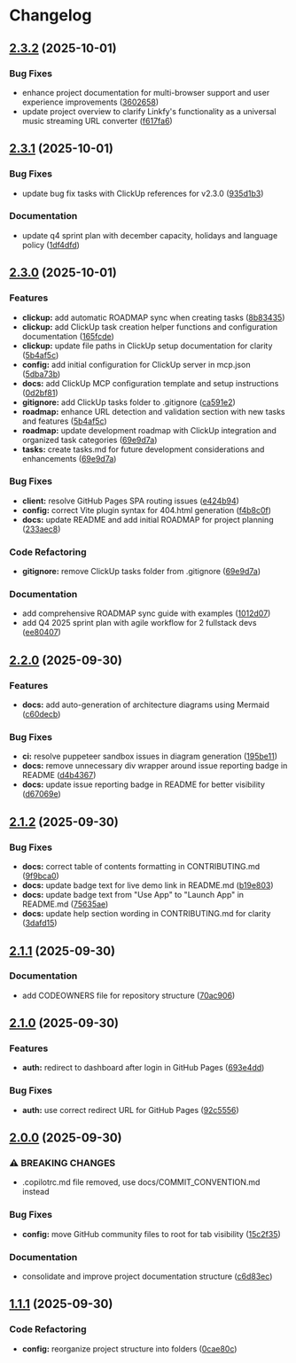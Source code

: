 # Changelog

## [2.3.2](https://github.com/prismaymedia/linkfy/compare/linkfy-v2.3.1...linkfy-v2.3.2) (2025-10-01)


### Bug Fixes

* enhance project documentation for multi-browser support and user experience improvements ([3602658](https://github.com/prismaymedia/linkfy/commit/3602658bd6db835f8b813deef965ebcc9cc57848))
* update project overview to clarify Linkfy's functionality as a universal music streaming URL converter ([f617fa6](https://github.com/prismaymedia/linkfy/commit/f617fa66b385d2829c044042cc4ea0d386c8b088))

## [2.3.1](https://github.com/prismaymedia/linkfy/compare/linkfy-v2.3.0...linkfy-v2.3.1) (2025-10-01)


### Bug Fixes

* update bug fix tasks with ClickUp references for v2.3.0 ([935d1b3](https://github.com/prismaymedia/linkfy/commit/935d1b3cc48039d4f5579dea4dbdb7255fb9e994))


### Documentation

* update q4 sprint plan with december capacity, holidays and language policy ([1df4dfd](https://github.com/prismaymedia/linkfy/commit/1df4dfdd8535e343aac54d926ab4462c961548c0))

## [2.3.0](https://github.com/prismaymedia/linkfy/compare/linkfy-v2.2.0...linkfy-v2.3.0) (2025-10-01)


### Features

* **clickup:** add automatic ROADMAP sync when creating tasks ([8b83435](https://github.com/prismaymedia/linkfy/commit/8b83435abed6b4cada099c515412e77dfee1f99e))
* **clickup:** add ClickUp task creation helper functions and configuration documentation ([165fcde](https://github.com/prismaymedia/linkfy/commit/165fcdecfa8d2ea0b5726d61714e6b6d5bc5ccc5))
* **clickup:** update file paths in ClickUp setup documentation for clarity ([5b4af5c](https://github.com/prismaymedia/linkfy/commit/5b4af5cb83bf1f02db37d12d6e392b1430a59269))
* **config:** add initial configuration for ClickUp server in mcp.json ([5dba73b](https://github.com/prismaymedia/linkfy/commit/5dba73be29af9ac37116fde407a175eedce2cc2b))
* **docs:** add ClickUp MCP configuration template and setup instructions ([0d2bf81](https://github.com/prismaymedia/linkfy/commit/0d2bf81fea80490bd4ab018e279814ba2a2cccf3))
* **gitignore:** add ClickUp tasks folder to .gitignore ([ca591e2](https://github.com/prismaymedia/linkfy/commit/ca591e2df97abfdcadb4a2d75bef553375cf8ad2))
* **roadmap:** enhance URL detection and validation section with new tasks and features ([5b4af5c](https://github.com/prismaymedia/linkfy/commit/5b4af5cb83bf1f02db37d12d6e392b1430a59269))
* **roadmap:** update development roadmap with ClickUp integration and organized task categories ([69e9d7a](https://github.com/prismaymedia/linkfy/commit/69e9d7a9644992950239cfc3a041a759be9f1807))
* **tasks:** create tasks.md for future development considerations and enhancements ([69e9d7a](https://github.com/prismaymedia/linkfy/commit/69e9d7a9644992950239cfc3a041a759be9f1807))


### Bug Fixes

* **client:** resolve GitHub Pages SPA routing issues ([e424b94](https://github.com/prismaymedia/linkfy/commit/e424b94ff4cd36c34c19bee67a5099715b31372d))
* **config:** correct Vite plugin syntax for 404.html generation ([f4b8c0f](https://github.com/prismaymedia/linkfy/commit/f4b8c0fcf6d67fe93d286abceb86df2c652ecddc))
* **docs:** update README and add initial ROADMAP for project planning ([233aec8](https://github.com/prismaymedia/linkfy/commit/233aec8e64deca00f1df5fe761aec28a370623c2))


### Code Refactoring

* **gitignore:** remove ClickUp tasks folder from .gitignore ([69e9d7a](https://github.com/prismaymedia/linkfy/commit/69e9d7a9644992950239cfc3a041a759be9f1807))


### Documentation

* add comprehensive ROADMAP sync guide with examples ([1012d07](https://github.com/prismaymedia/linkfy/commit/1012d07eb51677b3a4fc8b00015ab17e00384870))
* add Q4 2025 sprint plan with agile workflow for 2 fullstack devs ([ee80407](https://github.com/prismaymedia/linkfy/commit/ee80407b48afbcc50f6d0b7a6041f08924e50e93))

## [2.2.0](https://github.com/prismaymedia/linkfy/compare/linkfy-v2.1.2...linkfy-v2.2.0) (2025-09-30)


### Features

* **docs:** add auto-generation of architecture diagrams using Mermaid ([c60decb](https://github.com/prismaymedia/linkfy/commit/c60decb9390700dfc31ca4fe72c99a17a8d7777c))


### Bug Fixes

* **ci:** resolve puppeteer sandbox issues in diagram generation ([195be11](https://github.com/prismaymedia/linkfy/commit/195be110af6ed1acb782303f920abb5025725ba9))
* **docs:** remove unnecessary div wrapper around issue reporting badge in README ([d4b4367](https://github.com/prismaymedia/linkfy/commit/d4b4367c8ce041c84c80e076a5e0af89aa0a4d19))
* **docs:** update issue reporting badge in README for better visibility ([d67069e](https://github.com/prismaymedia/linkfy/commit/d67069ec14bae787281a57588cbdb89372212853))

## [2.1.2](https://github.com/prismaymedia/linkfy/compare/linkfy-v2.1.1...linkfy-v2.1.2) (2025-09-30)


### Bug Fixes

* **docs:** correct table of contents formatting in CONTRIBUTING.md ([9f9bca0](https://github.com/prismaymedia/linkfy/commit/9f9bca06745161c7f454f5b70111d149decaaa49))
* **docs:** update badge text for live demo link in README.md ([b19e803](https://github.com/prismaymedia/linkfy/commit/b19e80330f8e87494c6b214af4298548f2aa67db))
* **docs:** update badge text from "Use App" to "Launch App" in README.md ([75635ae](https://github.com/prismaymedia/linkfy/commit/75635ae63585997eaa73c61bfa6998945e24f5e5))
* **docs:** update help section wording in CONTRIBUTING.md for clarity ([3dafd15](https://github.com/prismaymedia/linkfy/commit/3dafd15e23537ed47be7812dc8905929bd95226e))

## [2.1.1](https://github.com/prismaymedia/linkfy/compare/linkfy-v2.1.0...linkfy-v2.1.1) (2025-09-30)


### Documentation

* add CODEOWNERS file for repository structure ([70ac906](https://github.com/prismaymedia/linkfy/commit/70ac9063c0d3518aad3a0bdcd3af2344ba20502a))

## [2.1.0](https://github.com/prismaymedia/linkfy/compare/linkfy-v2.0.0...linkfy-v2.1.0) (2025-09-30)


### Features

* **auth:** redirect to dashboard after login in GitHub Pages ([693e4dd](https://github.com/prismaymedia/linkfy/commit/693e4dd23bae217e105dcd04aa5aa5263a798971))


### Bug Fixes

* **auth:** use correct redirect URL for GitHub Pages ([92c5556](https://github.com/prismaymedia/linkfy/commit/92c55567ab1818b9bf8045607419bcda36cfd1c8))

## [2.0.0](https://github.com/prismaymedia/linkfy/compare/linkfy-v1.1.1...linkfy-v2.0.0) (2025-09-30)


### ⚠ BREAKING CHANGES

* .copilotrc.md file removed, use docs/COMMIT_CONVENTION.md instead

### Bug Fixes

* **config:** move GitHub community files to root for tab visibility ([15c2f35](https://github.com/prismaymedia/linkfy/commit/15c2f357dbdd76e0afd295185d84b1a5f06bf180))


### Documentation

* consolidate and improve project documentation structure ([c6d83ec](https://github.com/prismaymedia/linkfy/commit/c6d83ec2af7887de27ac603a7a9e6546506ec72b))

## [1.1.1](https://github.com/prismaymedia/linkfy/compare/linkfy-v1.1.0...linkfy-v1.1.1) (2025-09-30)


### Code Refactoring

* **config:** reorganize project structure into folders ([0cae80c](https://github.com/prismaymedia/linkfy/commit/0cae80c7df3ce0a51cf86939b89813a7653b7e2c))
